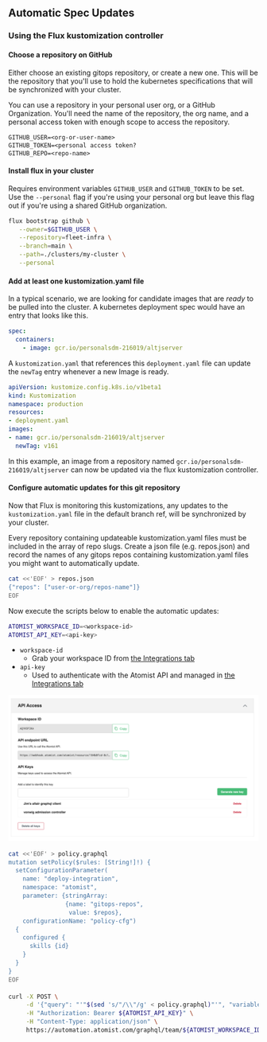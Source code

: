 ## Automatic Spec Updates

### Using the Flux kustomization controller

#### Choose a repository on GitHub

Either choose an existing gitops repository, or create a new one.  This will be the repository that you'll use to hold
the kubernetes specifications that will be synchronized with your cluster.

You can use a repository in your personal user org, or a GitHub Organization.  You'll need the name of the repository, the org name, and 
a personal access token with enough scope to access the repository.

```
GITHUB_USER=<org-or-user-name>
GITHUB_TOKEN=<personal access token?
GITHUB_REPO=<repo-name>
```

#### Install flux in your cluster

Requires environment variables `GITHUB_USER` and `GITHUB_TOKEN` to be set.  Use the `--personal` flag if you're using your personal org but
leave this flag out if you're using a shared GitHub organization.

```bash
flux bootstrap github \
   --owner=$GITHUB_USER \
   --repository=fleet-infra \
   --branch=main \
   --path=./clusters/my-cluster \
   --personal
```

#### Add at least one kustomization.yaml file

In a typical scenario, we are looking for candidate images that are _ready_ to
be pulled into the cluster.  A kubernetes deployment spec would have an entry that looks
like this.

```yaml
spec:
  containers:
    - image: gcr.io/personalsdm-216019/altjserver
```

A `kustomization.yaml` that references this `deployment.yaml` file can update the `newTag` entry whenever
a new Image is ready.

```yaml
apiVersion: kustomize.config.k8s.io/v1beta1
kind: Kustomization
namespace: production
resources:
- deployment.yaml
images:
- name: gcr.io/personalsdm-216019/altjserver
  newTag: v161
```

In this example, an image from a repository named `gcr.io/personalsdm-216019/altjserver` can now be updated
via the flux kustomization controller.

#### Configure automatic updates for this git repository

Now that Flux is monitoring this kustomizations, any updates to the `kustomization.yaml` file in the default
branch ref, will be synchronized by your cluster.

Every repository containing updateable kustomization.yaml files must
be included in the array of repo slugs.  Create a json file (e.g. repos.json)
and record the names of any gitops repos containing kustomization.yaml
files you might want to automatically update.

```bash
cat <<'EOF' > repos.json
{"repos": ["user-or-org/repos-name"]}
EOF
```

Now execute the scripts below to enable the automatic updates:

```bash
ATOMIST_WORKSPACE_ID=<workspace-id>
ATOMIST_API_KEY=<api-key>
```

* `workspace-id`
    * Grab your workspace ID from [the Integrations tab](https://dso.atomist.com/r/auth/integrations)
* `api-key`
    * Used to authenticate with the Atomist API and managed in [the Integrations tab](https://dso.atomist.com/r/auth/integrations)

![api-access](../img/getting-started/api-access.png)

```bash
cat <<'EOF' > policy.graphql
mutation setPolicy($rules: [String!]!) {
  setConfigurationParameter(
    name: "deploy-integration", 
    namespace: "atomist", 
    parameter: {stringArray: 
                {name: "gitops-repos", 
                 value: $repos}, 
    configurationName: "policy-cfg") 
  {
    configured {
      skills {id}
    }
  }
}
EOF

curl -X POST \
     -d '{"query": "'"$(sed 's/"/\\"/g' < policy.graphql)"'", "variables": '"$(< repos.json)"'}' \
     -H "Authorization: Bearer ${ATOMIST_API_KEY}" \
     -H "Content-Type: application/json" \
     https://automation.atomist.com/graphql/team/${ATOMIST_WORKSPACE_ID}
```

